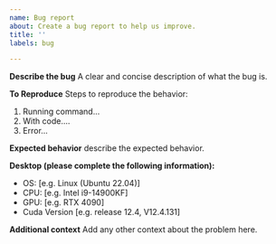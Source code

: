 ```yaml
---
name: Bug report
about: Create a bug report to help us improve.
title: ''
labels: bug

---
```


**Describe the bug**
A clear and concise description of what the bug is.

**To Reproduce**
Steps to reproduce the behavior:
1. Running command...
2. With code....
3. Error...

**Expected behavior**
describe the expected behavior.

**Desktop (please complete the following information):**
 - OS:   [e.g. Linux (Ubuntu 22.04)]
 - CPU: [e.g. Intel i9-14900KF]
 - GPU: [e.g. RTX 4090]
 - Cuda Version [e.g. release 12.4, V12.4.131]

**Additional context**
Add any other context about the problem here.
